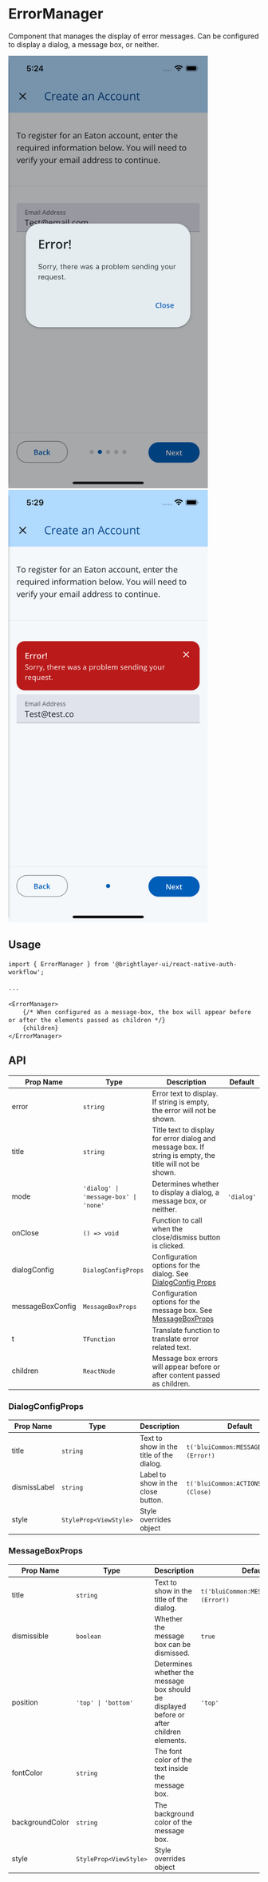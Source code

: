 # ErrorManager

Component that manages the display of error messages. Can be configured to display a dialog, a message box, or neither.

<img width="400" alt="Error Dialog" src="../../media/error-dialog.png">
<img width="400" alt="Error Box" src="../../media/error-box.png">

## Usage

```tsx
import { ErrorManager } from '@brightlayer-ui/react-native-auth-workflow';

...

<ErrorManager>
    {/* When configured as a message-box, the box will appear before or after the elements passed as children */}
    {children}
</ErrorManager>
```

## API

| Prop Name        | Type                                  | Description                                                                                              | Default    |
| ---------------- | ------------------------------------- | -------------------------------------------------------------------------------------------------------- | ---------- |
| error            | `string`                              | Error text to display. If string is empty, the error will not be shown.                                  |            |
| title            | `string`                              | Title text to display for error dialog and message box. If string is empty, the title will not be shown. |            |
| mode             | `'dialog' \| 'message-box' \| 'none'` | Determines whether to display a dialog, a message box, or neither.                                       | `'dialog'` |
| onClose          | `() => void`                          | Function to call when the close/dismiss button is clicked.                                               |            |
| dialogConfig     | `DialogConfigProps`                   | Configuration options for the dialog. See [DialogConfig Props](#dialogconfigprops)                       |            |
| messageBoxConfig | `MessageBoxProps`                     | Configuration options for the message box. See [MessageBoxProps](#messageboxprops)                       |            |
| t                | `TFunction`                           | Translate function to translate error related text.                                                      |            |
| children         | `ReactNode`                           | Message box errors will appear before or after content passed as children.                               |            |

### DialogConfigProps

| Prop Name    | Type                   | Description                              | Default                                   |
| ------------ | ---------------------- | ---------------------------------------- | ----------------------------------------- |
| title        | `string`               | Text to show in the title of the dialog. | `t('bluiCommon:MESSAGES.ERROR') (Error!)` |
| dismissLabel | `string`               | Label to show in the close button.       | `t('bluiCommon:ACTIONS.CLOSE') (Close)`   |
| style        | `StyleProp<ViewStyle>` | Style overrides object                   |                                           |

### MessageBoxProps

| Prop Name       | Type                   | Description                                                                               | Default                                   |
| --------------- | ---------------------- | ----------------------------------------------------------------------------------------- | ----------------------------------------- |
| title           | `string`               | Text to show in the title of the dialog.                                                  | `t('bluiCommon:MESSAGES.ERROR') (Error!)` |
| dismissible     | `boolean`              | Whether the message box can be dismissed.                                                 | `true`                                    |
| position        | `'top' \| 'bottom'`    | Determines whether the message box should be displayed before or after children elements. | `'top'`                                   |
| fontColor       | `string`               | The font color of the text inside the message box.                                        |                                           |
| backgroundColor | `string`               | The background color of the message box.                                                  |                                           |
| style           | `StyleProp<ViewStyle>` | Style overrides object                                                                    |                                           |
